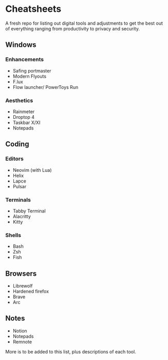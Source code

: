 
# Cheatsheets

A fresh repo for listing out digital tools and adjustments to get the best out of everything ranging from productivity to privacy and security.


## Windows 

### Enhancements
- Safing portmaster 
- Modern Flyouts
- F.lux
- Flow launcher/ PowerToys Run
### Aesthetics
- Rainmeter
- Droptop 4
- Taskbar X/XI
- Notepads

## Coding
### Editors
- Neovim (with Lua)
- Helix 
- Lapce
- Pulsar
### Terminals
- Tabby Terminal
- Alacritty
- Kitty
### Shells
- Bash
- Zsh
- Fish

## Browsers
- Librewolf 
- Hardened firefox
- Brave
- Arc 

## Notes 
- Notion
- Notepads 
- Remnote 


More is to be added to this list, plus descriptions of each tool. 
